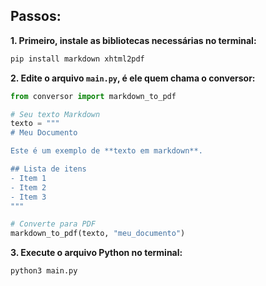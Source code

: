 ## Passos:

**1. Primeiro, instale as bibliotecas necessárias no terminal:**
```bash
pip install markdown xhtml2pdf
```

**2. Edite o arquivo `main.py`, é ele quem chama o conversor:**
```python
from conversor import markdown_to_pdf

# Seu texto Markdown
texto = """
# Meu Documento

Este é um exemplo de **texto em markdown**.

## Lista de itens
- Item 1
- Item 2
- Item 3
"""

# Converte para PDF
markdown_to_pdf(texto, "meu_documento")
```

**3. Execute o arquivo Python no terminal:**
```bash
python3 main.py
```

